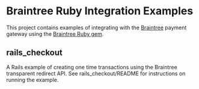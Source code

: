 # Braintree Ruby Integration Examples

This project contains examples of integrating with the [Braintree](http://www.braintreepaymentsolutions.com)
payment gateway using the [Braintree Ruby gem](http://www.braintreepaymentsolutions.com/gateway/ruby).

## rails_checkout

A Rails example of creating one time transactions using the Braintree transparent redirect API.
See rails_checkout/README for instructions on running the example.


